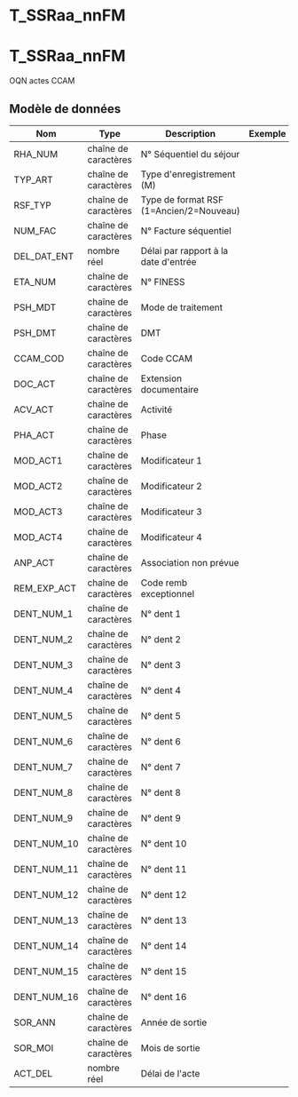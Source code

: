 # T_SSRaa_nnFM

<!-- ATTENTION : Ne pas supprimer ou modifier la ligne ci-dessous -->
# T_SSRaa_nnFM

OQN actes CCAM


## Modèle de données

|Nom|Type|Description|Exemple|Propriétés|
|-|-|-|-|-|
|RHA_NUM|chaîne de caractères|N° Séquentiel du séjour|||
|TYP_ART|chaîne de caractères|Type d'enregistrement (M)|||
|RSF_TYP|chaîne de caractères|Type de format RSF (1=Ancien/2=Nouveau)|||
|NUM_FAC|chaîne de caractères|N° Facture séquentiel|||
|DEL_DAT_ENT|nombre réel|Délai par rapport à la date d'entrée|||
|ETA_NUM|chaîne de caractères|N° FINESS|||
|PSH_MDT|chaîne de caractères|Mode de traitement|||
|PSH_DMT|chaîne de caractères|DMT|||
|CCAM_COD|chaîne de caractères|Code CCAM|||
|DOC_ACT|chaîne de caractères|Extension documentaire|||
|ACV_ACT|chaîne de caractères|Activité|||
|PHA_ACT|chaîne de caractères|Phase|||
|MOD_ACT1|chaîne de caractères|Modificateur 1|||
|MOD_ACT2|chaîne de caractères|Modificateur 2|||
|MOD_ACT3|chaîne de caractères|Modificateur 3|||
|MOD_ACT4|chaîne de caractères|Modificateur 4|||
|ANP_ACT|chaîne de caractères|Association non prévue|||
|REM_EXP_ACT|chaîne de caractères|Code remb exceptionnel|||
|DENT_NUM_1|chaîne de caractères|N° dent 1|||
|DENT_NUM_2|chaîne de caractères|N° dent 2|||
|DENT_NUM_3|chaîne de caractères|N° dent 3|||
|DENT_NUM_4|chaîne de caractères|N° dent 4|||
|DENT_NUM_5|chaîne de caractères|N° dent 5|||
|DENT_NUM_6|chaîne de caractères|N° dent 6|||
|DENT_NUM_7|chaîne de caractères|N° dent 7|||
|DENT_NUM_8|chaîne de caractères|N° dent 8|||
|DENT_NUM_9|chaîne de caractères|N° dent 9|||
|DENT_NUM_10|chaîne de caractères|N° dent 10|||
|DENT_NUM_11|chaîne de caractères|N° dent 11|||
|DENT_NUM_12|chaîne de caractères|N° dent 12|||
|DENT_NUM_13|chaîne de caractères|N° dent 13|||
|DENT_NUM_14|chaîne de caractères|N° dent 14|||
|DENT_NUM_15|chaîne de caractères|N° dent 15|||
|DENT_NUM_16|chaîne de caractères|N° dent 16|||
|SOR_ANN|chaîne de caractères|Année de sortie|||
|SOR_MOI|chaîne de caractères|Mois de sortie|||
|ACT_DEL|nombre réel|Délai de l'acte|||

<!-- ATTENTION : Ne pas supprimer ou modifier la ligne ci-dessus -->
